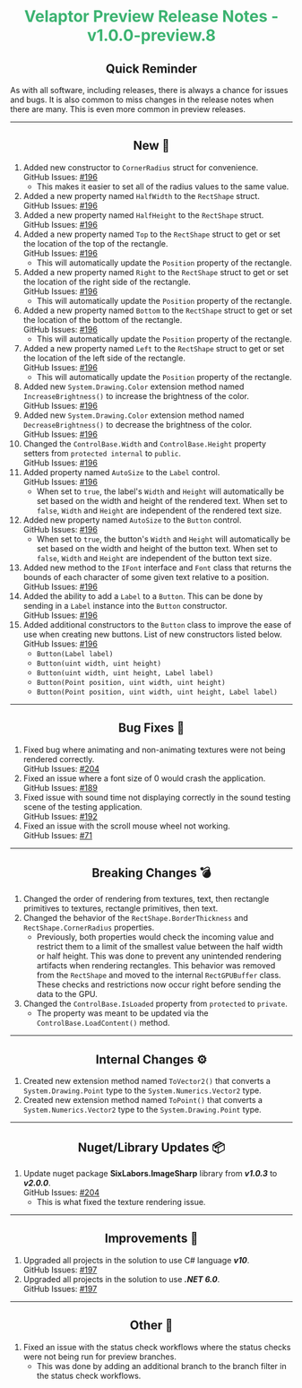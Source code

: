 <h1 align="center" style='color:mediumseagreen;font-weight:bold'>Velaptor Preview Release Notes - v1.0.0-preview.8</h1>

<h2 align="center" style='font-weight:bold'>Quick Reminder</h2>

As with all software, including releases, there is always a chance for issues and bugs.  It is also common to miss changes in the release notes when there are many.  This is even more common in preview releases.

---

<h2 style="font-weight:bold" align="center">New 🎉</h2>

1. Added new constructor to `CornerRadius` struct for convenience.  
   GitHub Issues: [#196](https://github.com/KinsonDigital/Velaptor/issues/196)
    * This makes it easier to set all of the radius values to the same value.
2. Added a new property named `HalfWidth` to the `RectShape` struct.  
   GitHub Issues: [#196](https://github.com/KinsonDigital/Velaptor/issues/196)
3. Added a new property named `HalfHeight` to the `RectShape` struct.  
   GitHub Issues: [#196](https://github.com/KinsonDigital/Velaptor/issues/196)
4. Added a new property named `Top` to the `RectShape` struct to get or set the location of the top of the rectangle.  
   GitHub Issues: [#196](https://github.com/KinsonDigital/Velaptor/issues/196)
    * This will automatically update the `Position` property of the rectangle.
5. Added a new property named `Right` to the `RectShape` struct to get or set the location of the right side of the rectangle.  
   GitHub Issues: [#196](https://github.com/KinsonDigital/Velaptor/issues/196)
    * This will automatically update the `Position` property of the rectangle.
6. Added a new property named `Bottom` to the `RectShape` struct to get or set the location of the bottom of the rectangle.  
   GitHub Issues: [#196](https://github.com/KinsonDigital/Velaptor/issues/196)
    * This will automatically update the `Position` property of the rectangle.
7.  Added a new property named `Left` to the `RectShape` struct to get or set the location of the left side of the rectangle.  
    GitHub Issues: [#196](https://github.com/KinsonDigital/Velaptor/issues/196)
    * This will automatically update the `Position` property of the rectangle.
8.  Added new `System.Drawing.Color` extension method named `IncreaseBrightness()` to increase the brightness of the color.  
    GitHub Issues: [#196](https://github.com/KinsonDigital/Velaptor/issues/196)
9.  Added new `System.Drawing.Color` extension method named `DecreaseBrightness()` to decrease the brightness of the color.  
    GitHub Issues: [#196](https://github.com/KinsonDigital/Velaptor/issues/196)
10. Changed the `ControlBase.Width` and `ControlBase.Height` property setters from `protected internal` to `public`.  
    GitHub Issues: [#196](https://github.com/KinsonDigital/Velaptor/issues/196)
11. Added property named `AutoSize` to the `Label` control.  
    GitHub Issues: [#196](https://github.com/KinsonDigital/Velaptor/issues/196)
    * When set to `true`, the label's `Width` and `Height` will automatically be set based on the width and height of the rendered text.  When set to `false`, `Width` and `Height` are independent of the rendered text size.
12. Added new property named `AutoSize` to the `Button` control.  
    GitHub Issues: [#196](https://github.com/KinsonDigital/Velaptor/issues/196)
    * When set to `true`, the button's `Width` and `Height` will automatically be set based on the width and height of the button text.  When set to `false`, `Width` and `Height` are independent of the button text size.
13. Added new method to the `IFont` interface and `Font` class that returns the bounds of each character of some given text relative to a position.  
    GitHub Issues: [#196](https://github.com/KinsonDigital/Velaptor/issues/196)
14. Added the ability to add a `Label` to a `Button`.  This can be done by sending in a `Label` instance into the `Button` constructor.  
    GitHub Issues: [#196](https://github.com/KinsonDigital/Velaptor/issues/196)
15. Added additional constructors to the `Button` class to improve the ease of use when creating new buttons.  List of new constructors listed below.  
    GitHub Issues: [#196](https://github.com/KinsonDigital/Velaptor/issues/196)
    * `Button(Label label)`
    * `Button(uint width, uint height)`
    * `Button(uint width, uint height, Label label)`
    * `Button(Point position, uint width, uint height)`
    * `Button(Point position, uint width, uint height, Label label)`

---

<h2 style="font-weight:bold" align="center">Bug Fixes 🐛</h2>

1. Fixed bug where animating and non-animating textures were not being rendered correctly.  
   GitHub Issues: [#204](https://github.com/KinsonDigital/Velaptor/issues/204)
2. Fixed an issue where a font size of 0 would crash the application.  
   GitHub Issues: [#189](https://github.com/KinsonDigital/Velaptor/issues/189)
3. Fixed issue with sound time not displaying correctly in the sound testing scene of the testing application.  
   GitHub Issues: [#192](https://github.com/KinsonDigital/Velaptor/issues/192)
4. Fixed an issue with the scroll mouse wheel not working.  
   GitHub Issues: [#71](https://github.com/KinsonDigital/Velaptor/issues/71)

---

<h2 style="font-weight:bold" align="center">Breaking Changes 💣</h2>

1. Changed the order of rendering from textures, text, then rectangle primitives to textures, rectangle primitives, then text.
2. Changed the behavior of the `RectShape.BorderThickness` and `RectShape.CornerRadius` properties.
    * Previously, both properties would check the incoming value and restrict them to a limit of the smallest value between the half width or half height.  This was done to prevent any unintended rendering artifacts when rendering rectangles.  This behavior was removed from the `RectShape` and moved to the internal `RectGPUBuffer` class.  These checks and restrictions now occur right before sending the data to the GPU.
3. Changed the `ControlBase.IsLoaded` property from `protected` to `private`.
    * The property was meant to be updated via the `ControlBase.LoadContent()` method.

---

<h2 style="font-weight:bold" align="center">Internal Changes ⚙️</h2>

1. Created new extension method named `ToVector2()` that converts a `System.Drawing.Point` type to the `System.Numerics.Vector2` type.
2. Created new extension method named `ToPoint()` that converts a `System.Numerics.Vector2` type to the `System.Drawing.Point` type.

---

<h2 style="font-weight:bold" align="center">Nuget/Library Updates 📦</h2>

1. Update nuget package **SixLabors.ImageSharp** library from **_v1.0.3_** to **_v2.0.0_**.  
   GitHub Issues: [#204](https://github.com/KinsonDigital/Velaptor/issues/204)
    - This is what fixed the texture rendering issue.

---

<h2 style="font-weight:bold" align="center">Improvements 🌟</h2>

1. Upgraded all projects in the solution to use C# language **_v10_**.  
   GitHub Issues: [#197](https://github.com/KinsonDigital/Velaptor/issues/197)
2. Upgraded all projects in the solution to use **_.NET 6.0_**.  
   GitHub Issues: [#197](https://github.com/KinsonDigital/Velaptor/issues/197)

---

<h2 style="font-weight:bold" align="center">Other 👏</h2>

1. Fixed an issue with the status check workflows where the status checks were not being run for preview branches.
    * This was done by adding an additional branch to the branch filter in the status check workflows.
